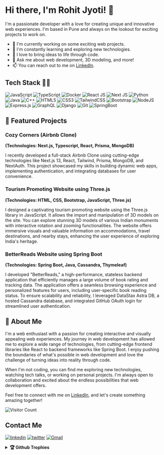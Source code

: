 <!-- GitHub Profile README -->

<!-- Your Name -->
# Hi there, I'm Rohit Jyoti! 👋

<!-- Introduction -->
I'm a passionate developer with a love for creating unique and innovative web experiences. I'm based in Pune and always on the lookout for exciting projects to work on. 

- 🔭 I'm currently working on some exciting web projects.
- 🌱 I'm constantly learning and exploring new technologies.
- 🚀 I love to bring ideas to life through code.
- 💬 Ask me about web development, 3D modeling, and more!
- 📫 You can reach out to me on [LinkedIn](https://www.linkedin.com/in/rohit-jyoti/).

<h2> Tech Stack 👨‍💻</h2>

![JavaScript](https://img.shields.io/badge/javascript-%23323330.svg?style=for-the-badge&logo=javascript&logoColor=%23F7DF1E)
![TypeScript](https://img.shields.io/badge/typescript-%23007ACC.svg?style=for-the-badge&logo=typescript&logoColor=white)
![Docker](https://img.shields.io/badge/Docker-2CA5E0?style=for-the-badge&logo=docker&logoColor=white)
![React JS](https://img.shields.io/badge/React.js-20232A?style=for-the-badge&logo=react&logoColor=61DAFB) 
![Next JS](https://img.shields.io/badge/Next.JS-black?style=for-the-badge&logo=next.js&logoColor=white) 
![Python](https://img.shields.io/badge/python-3670A0?style=for-the-badge&logo=python&logoColor=ffdd54)
![Java](https://img.shields.io/badge/java-%23ED8B00.svg?style=for-the-badge&logo=java&logoColor=white)
![C++](https://img.shields.io/badge/c++-%2300599C.svg?style=for-the-badge&logo=c%2B%2B&logoColor=white)
![HTML5](https://img.shields.io/badge/html5-%23E34F26.svg?style=for-the-badge&logo=html5&logoColor=white)
![CSS3](https://img.shields.io/badge/css3-%231572B6.svg?style=for-the-badge&logo=css3&logoColor=white)
![TailwindCSS](https://img.shields.io/badge/tailwindcss-%2338B2AC.svg?style=for-the-badge&logo=tailwind-css&logoColor=white)
![Bootstrap](https://img.shields.io/badge/bootstrap-%23563D7C.svg?style=for-the-badge&logo=bootstrap&logoColor=white)
![NodeJS](https://img.shields.io/badge/node.js-6DA55F?style=for-the-badge&logo=node.js&logoColor=white)
![Express.js](https://img.shields.io/badge/express.js-%23404d59.svg?style=for-the-badge&logo=express&logoColor=%2361DAFB)
![GraphQL](https://img.shields.io/badge/-GraphQL-E10098?style=for-the-badge&logo=graphql&logoColor=white)
![Django](https://img.shields.io/badge/django-%23092E20.svg?style=for-the-badge&logo=django&logoColor=white)
![Git](https://img.shields.io/badge/git-%23F05033.svg?style=for-the-badge&logo=git&logoColor=white)
![SpringBoot](https://img.shields.io/badge/springBoot-%23F23033.svg?style=for-the-badge&logo=spring-boot&logoColor=green)

<!-- Projects -->
## 🚀 Featured Projects

### Cozy Corners (Airbnb Clone)
**(Technologies: Next.js, Typescript, React, Prisma, MongoDB)**

I recently developed a full-stack Airbnb Clone using cutting-edge technologies like Next.js 13, React, Tailwind, Prisma, MongoDB, and NextAuth. This project showcased my skills in building dynamic web apps, implementing authentication, and integrating databases for user convenience.

### Tourism Promoting Website using Three.js

**(Technologies: HTML, CSS, Bootstrap, JavaScript, Three.js)**

I designed a captivating tourism promoting website using the Three.js library in JavaScript. It allows the import and manipulation of 3D models on the site. You can explore stunning 3D models of various Indian monuments with interactive rotation and zooming functionalities. The website offers immersive visuals and valuable information on accommodations, travel destinations, and nearby stays, enhancing the user experience of exploring India's heritage.

### BetterReads Website using Spring Boot
**(Technologies: Spring Boot, Java, Cassandra, Thymeleaf)**

I developed "BetterReads," a high-performance, stateless backend application that efficiently manages a large volume of book rating and tracking data. The application offers a seamless browsing experience and personalized features for users, including user-specific book reading status. To ensure scalability and reliability, I leveraged DataStax Astra DB, a hosted Cassandra database, and integrated GitHub OAuth login for streamlined user authentication.

<!-- About Me -->
## 🌟 About Me

I'm a web enthusiast with a passion for creating interactive and visually appealing web experiences. My journey in web development has allowed me to explore a wide range of technologies, from cutting-edge frontend libraries like React to backend frameworks like Spring Boot. I enjoy pushing the boundaries of what's possible in web development and love the challenge of turning ideas into reality through code.

When I'm not coding, you can find me exploring new technologies, watching tech talks, or working on personal projects. I'm always open to collaboration and excited about the endless possibilities that web development offers.

Feel free to connect with me on [LinkedIn](https://www.linkedin.com/in/rohit-jyoti/), and let's create something amazing together!

<!-- Visitor Counter -->
![Visitor Count](https://visitor-badge.laobi.icu/badge?page_id=rohit-jyoti)


## Contact Me

[![linkedin](https://img.shields.io/badge/linkedin-0A66C2?style=for-the-badge&logo=linkedin&logoColor=white)](https://www.linkedin.com/in/rohit-jyoti/)
[![twitter](https://img.shields.io/badge/twitter-1DA1F2?style=for-the-badge&logo=twitter&logoColor=white)](https://twitter.com/rohit_jyoti21)
<a href="rohit21dev@gmail.com">![Gmail](https://img.shields.io/badge/Gmail-D14836?style=for-the-badge&logo=gmail&logoColor=white)</a>


<details>
   <summary><b>🏆 Github Trophies</b></summary>
<br>

[![trophy](https://github-profile-trophy.vercel.app/?username=rohitjyoti&theme=onedark&row=1&column=7&margin-w=30)](https://github.com/ryo-ma/github-profile-trophy)
</details>